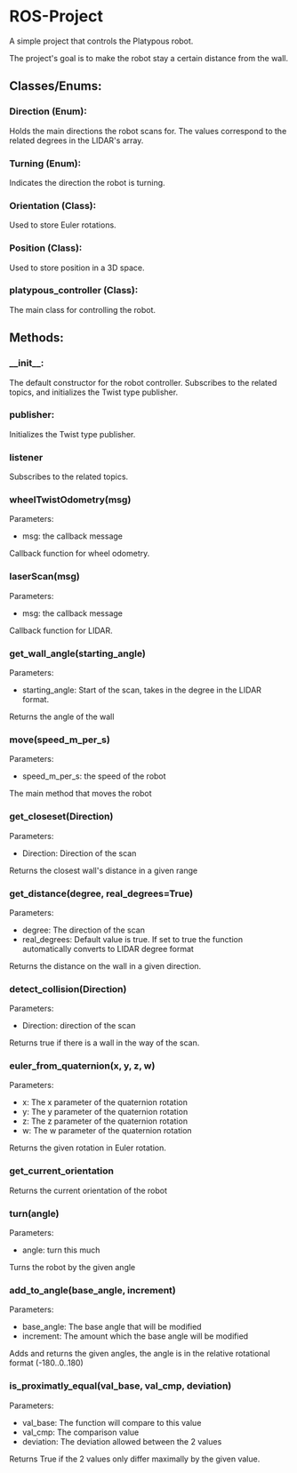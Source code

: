 # ROS-Project
A simple project that controls the Platypous robot.

The project's goal is to make the robot stay a certain distance from the wall.

## Classes/Enums:
### Direction (Enum):
Holds the main directions the robot scans for. The values correspond to the related degrees in the LIDAR's array.

### Turning (Enum):
Indicates the direction the robot is turning.

### Orientation (Class):
Used to store Euler rotations.

### Position (Class):
Used to store position in a 3D space.

### platypous_controller (Class):
The main class for controlling the robot.

## Methods:

### \_\_init__:
The default constructor for the robot controller.
Subscribes to the related topics, and initializes the Twist type publisher.

### publisher:
Initializes the Twist type publisher.

### listener
Subscribes to the related topics.

### wheelTwistOdometry(msg)
Parameters:
- msg: the callback message

Callback function for wheel odometry.


### laserScan(msg)
Parameters:
- msg: the callback message

Callback function for LIDAR.

### get_wall_angle(starting_angle)
Parameters:
- starting_angle: Start of the scan, takes in the degree in the LIDAR format.

Returns the angle of the wall

### move(speed_m_per_s)
Parameters:
- speed_m_per_s: the speed of the robot

The main method that moves the robot

### get_closeset(Direction)
Parameters:
- Direction: Direction of the scan

Returns the closest wall's distance in a given range

### get_distance(degree, real_degrees=True)
Parameters:
- degree: The direction of the scan
- real_degrees: Default value is true. If set to true the function automatically converts to LIDAR degree format

Returns the distance on the wall in a given direction.

### detect_collision(Direction)
Parameters:
- Direction: direction of the scan

Returns true if there is a wall in the way of the scan.

### euler_from_quaternion(x, y, z, w)
Parameters:
- x: The x parameter of the quaternion rotation
- y: The y parameter of the quaternion rotation
- z: The z parameter of the quaternion rotation
- w: The w parameter of the quaternion rotation

Returns the given rotation in Euler rotation.

### get_current_orientation
Returns the current orientation of the robot

### turn(angle)
Parameters:
- angle: turn this much

Turns the robot by the given angle

### add_to_angle(base_angle, increment)
Parameters:
- base_angle: The base angle that will be modified
- increment: The amount which the base angle will be modified

Adds and returns the given angles, the angle is in the relative rotational format (-180..0..180)

### is_proximatly_equal(val_base, val_cmp, deviation)
Parameters:
- val_base: The function will compare to this value
- val_cmp: The comparison value
- deviation: The deviation allowed between the 2 values

Returns True if the 2 values only differ maximally by the given value.
